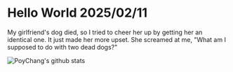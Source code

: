 # Hello World 2025/02/11

My girlfriend's dog died, so I tried to cheer her up by getting her an identical one. It just made her more upset. She screamed at me, "What am I supposed to do with two dead dogs?"

![PoyChang's github stats](https://github-readme-stats.vercel.app/api?username=poychang&show_icons=true&theme=dracula)
